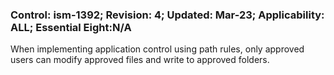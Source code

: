 ### Control: ism-1392; Revision: 4; Updated: Mar-23; Applicability: ALL; Essential Eight:N/A
<p>When implementing application control using path rules, only approved users can modify approved files and write to approved folders.</p>